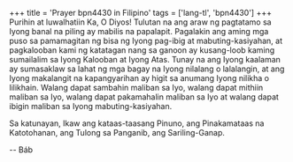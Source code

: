 +++
title = 'Prayer bpn4430 in Filipino'
tags = ['lang-tl', 'bpn4430']
+++
Purihin at luwalhatiin Ka, O Diyos! Tulutan na ang araw ng pagtatamo sa Iyong banal na piling ay mabilis na papalapit. Pagalakin ang aming mga puso sa pamamagitan ng bisa ng Iyong pag-ibig at mabuting-kasiyahan, at pagkalooban kami ng katatagan nang sa ganoon ay kusang-loob kaming sumailalim sa Iyong Kalooban at Iyong Atas. Tunay na ang Iyong kaalaman ay sumasaklaw sa lahat ng mga bagay na Iyong nilalang o lalalangin, at ang Iyong makalangit na kapangyarihan ay higit sa anumang Iyong nilikha o lilikhain. Walang dapat sambahin maliban sa Iyo, walang dapat mithiin maliban sa Iyo, walang dapat pakamahalin maliban sa Iyo at walang dapat ibigin maliban sa Iyong mabuting-kasiyahan.

Sa katunayan, Ikaw ang kataas-taasang Pinuno, ang Pinakamataas na Katotohanan, ang Tulong sa Panganib, ang Sariling-Ganap.

-- Báb
